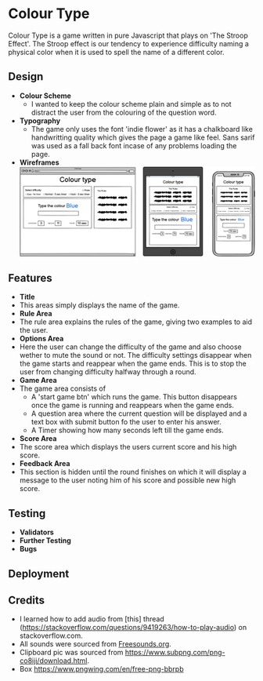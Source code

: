 # Colour Type
Colour Type is a game written in pure Javascript that plays on 'The Stroop Effect'. The Stroop effect is our tendency to experience difficulty naming a physical color when it is used to spell the name of a different color.

## Design
- __Colour Scheme__
    - I wanted to keep the colour scheme plain and simple as to not distract the user from the colouring of the question word.
- __Typography__
    - The game only uses the font 'indie flower' as it has a chalkboard like handwritting quality which gives the page a game like feel. Sans sarif was used as a fall back font incase of any problems loading the page.
- __Wireframes__
    ![image](wireframes/colour-type.png)
## Features
- __Title__
- This areas simply displays the name of the game.
- __Rule Area__
- The rule area explains the rules of the game, giving two examples to aid the user.
- __Options Area__
- Here the user can change the difficulty of the game and also choose wether to mute the sound or not. The difficulty settings disappear when the game starts and reappear when the game ends. This is to stop the user from changing difficulty halfway through a round. 
- __Game Area__
- The game area consists of 
     - A 'start game btn' which runs the game. This button disappears once the game is running and reappears when the game ends.
     - A question area where the current question will be displayed and a text box with submit button fo the user to enter his answer.
     - A Timer showing how many seconds left till the game ends. 
- __Score Area__
- The score area which displays the users current score and his high score. 
- __Feedback Area__
- This section is hidden until the round finishes on which it will display a message to the user noting him of his score and possible new high score.
## Testing
- __Validators__
- __Further Testing__
- __Bugs__

## Deployment

## Credits
- I learned how to add audio from [this] thread (https://stackoverflow.com/questions/9419263/how-to-play-audio) on stackoverflow.com.
- All sounds were sourced from [Freesounds.org](https://freesound.org/).
- Clipboard pic was sourced from https://www.subpng.com/png-co8iji/download.html.
- Box https://www.pngwing.com/en/free-png-bbrpb